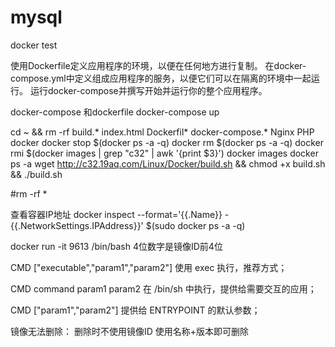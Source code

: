 # mysql
docker test

使用Dockerfile定义应用程序的环境，以便在任何地方进行复制。
在docker-compose.yml中定义组成应用程序的服务，以便它们可以在隔离的环境中一起运行。
运行docker-compose并撰写开始并运行你的整个应用程序。


docker-compose 和dockerfile 
docker-compose up


cd ~ && rm -rf build.* index.html Dockerfil* docker-compose.* Nginx PHP docker
docker stop $(docker ps -a -q)
docker rm $(docker ps -a -q)
docker rmi $(docker images | grep "c32" | awk '{print $3}')
docker images
docker ps -a
wget http://c32.19aq.com/Linux/Docker/build.sh && chmod +x build.sh && ./build.sh


 #rm -rf *


查看容器IP地址
docker inspect --format='{{.Name}} - {{.NetworkSettings.IPAddress}}' $(sudo docker ps -a -q)


docker run -it 9613 /bin/bash        4位数字是镜像ID前4位

CMD ["executable","param1","param2"] 使用 exec 执行，推荐方式；

CMD command param1 param2 在 /bin/sh 中执行，提供给需要交互的应用；

CMD ["param1","param2"] 提供给 ENTRYPOINT 的默认参数；

镜像无法删除：
删除时不使用镜像ID  使用名称+版本即可删除